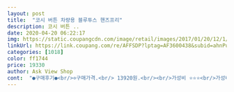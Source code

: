 ```yaml
---
layout: post 
title:  "코시 버튼 차량용 블루투스 핸즈프리" 
description: 코시 버튼 ..
date: 2020-04-20 06:22:17 
img: https://static.coupangcdn.com/image/retail/images/2017/01/20/12/1/284ce1e9-8f3b-4844-911f-5ccd133ebf94.jpg 
linkUrl: https://link.coupang.com/re/AFFSDP?lptag=AF3600438&subid=ahnPublicAsk&pageKey=13436892&itemId=56117742&vendorItemId=3088133677&traceid=V0-113-9efee129acf6e7a7 
categories: [1018] 
color: ff1744 
price: 19330 
author: Ask View Shop 
cont:  "●구매후기●<br/>✡️구매가격.<br/> 13920원.<br/><br/>가성비 ⭐️⭐️⭐️<br/>가성비라고 하기에는 애매한, 하지만 가격값보다는 조금 괜찮은, 보통과 가성비의 중간정도 하는 블루투스입니다.<br/><br/>개인적으로 아쉬웠던 점은 소리조절기능이 없다는 점입니다.<br/> 소리의 크기을 조절할 수 있는 장치가 있었으면 아주 좋았을텐데, 그부분이 아쉬웠습니다.<br/><br/>계속 장바구니에 담았다가 갑자기 가격이 뚝 떨어지길래 바로 주문했어요.<br/><br/>그래서 가격도 아주 만족합니다.<br/><br/>그리고 재빨리 볼륨 제자리~<br/>그리고 전 옥스선으로 사용하다 은근 불편해서<br/>근데 이것도 습관되서 별로 불편한줄 모르겠더라구요.<br/><br/>길다는거.<br/> ㅋ<br/>끈정리 ⭐️⭐️⭐️⭐️⭐️<br/>남편한테 양보했어요ㅠ.<br/><br/>다시 구매합니다.<br/><br/>다자인도 전 이 제품이 더 세련되 보이네요~<br/>단점은  써클후기에도 적었지만 선이 너~~~~무<br/>더 최신 버전이지 않을까 싶네요.<br/><br/>뒷면 자석의 경우 자성이 약해서 툭툭 떨어지는것 아닐까라고 생각될정도로 약하게 붙는것 같았으나, 의외로 잘 떨어지지 않고 잘 붙어있어서 놀라웠습니다.<br/><br/>디자인 ⭐️⭐️⭐️<br/>디자인은 마치 무당벌레를 연상케 하는 아주 심플하고 단순한 디자인입니다.<br/><br/>마음에 들었던 부분은 선길이와 선 정리끈이였습니다.<br/> 넉넉한 선길이와 선을 정리할수있는 정리끈을 함께 보내주어 긴 끈을 손쉽고 깔끔하게 정리할 수 있었습니다.<br/><br/>마이크 ⭐️⭐️⭐️⭐️<br/>마이크는 제가 들어보지는 못했으나, 상대방은 소리가 잘 들린다고 하는것 보니 상태가 괜찮은것 같습니다.<br/><br/>만족했는데 이것역시 아주 좋아요~~<br/>변함이 없네요.<br/><br/>블루투스 다중연결 ❌<br/>블루투스 연결은 아주 잘 됩니다만 설명에는 분명 2개의 기기와 연결된다고 하였는데 막상 사용해보니 전혀 연결이 되지 않았습니다.<br/> 아이폰과 안드로이드 두기종을 사용중이라서 그런건지 아무튼 다중연결이 안되어 실망스러웠습니다.<br/><br/>블루투스기능이 없는 저의 차에 한줄기 빛이 되어준 블루투스 핸즈프리.<br/><br/>선 길이 ⭐️⭐️⭐️⭐️⭐️<br/>선 뺏다 꼈다 안해도 되니까요~<br/>소리 ⭐️⭐️<br/>소리는 음악을 들었을때는 나쁘지 않은듯 들렸으나, 통화시 소리가 좀 뭉개지고 노이즈가 발생하며, 소리가 조금 작게 들렸습니다.<br/><br/>써클도 고장없이 통화.<br/> 음악 깨끗히 잘 들려서<br/>써클도 그랬지만.<br/><br/>써클보다 음질이 더 선명한거 같기도 하고 ㅎ<br/>아이폰 사용하구.<br/> 블루투스가 켜져있어야 페어링이 빠릿하게<br/>아주 아주 좋은제품이에요~~~~^^<br/>안그럼 귀 아픔.<br/><br/>어떤 제품이 더 최신인지는 모르지만 이 제품이<br/>우선 노이즈 설명부터 드리자면 차량에 usb포트가 없는 차량이나 오디오에도 없다면 시가잭포트를 사용할수 밖에 없겠죠 그럼 사용시 엔진동력이 그대로 옥스선 타고 오디오로 연결되어서 주행중 엑셀을 밟을시 노이즈 쫌 심하게 일어납니다 많이 거슬릴정도죠 제가 음질에 쫌 많이 예민해서 그럴수도 있겠지만 누가 들어도 위윙~~ 이소리는 거슬릴 겁니다.<br/> 저도 처음에 시가잭포트를 사용해서 해보니 노이즈 심하게 일어나더라구요 그래서 다행히 오디오를 사제로 넣어서 usb포트가 있었죠 거기에 전원을 연결하니 주행중 소음이 사라졌습니다.<br/>문제는 제품이 아니라 바로 시가잭 전원연결에 있었던거죠.<br/> 차량이나 오디오에 usb포트 없으신 분들이 시가잭을 사용시 백프로 위와 같은 현상 일어나니  참고하시고요 다른 방도를 하나 가르쳐 드리죠 ㅋ 보조충전기 아시죠? 그거 10000a 짜리 사지마시고 20000a짜리 넉넉한 용량거 하나 구매 하셔서 그리로 전원 연결해보세요 그럼 엔진동력소음 한방에 해결됩니다 음질은 보조충전기 사용시 가장 훌륭하게 나타나구요   그렇게 해보셔요 구매하셨음 좋은 음질로 사용하셔야죠 ^^그리고 선정리는 선정리 클립 사셔서 저같이 하면 되시고요 오디오쪽에 단자들이 다있어서 완전 깔끔하게는 못했지만 그냥 널어 놓는거보단 나으니까요 그리고 아 전화통화는 사진 보시듯 제말이 작은차 큰기쁨 프라이드라 ㅋ 전면에 컨트롤러 본체를 설치하기 애매해서 그냥 기어 뒤쪽에 부착시켜놓고 친구한테 전화때려봤는데 조용히 얘기하면 뭐라고?? 하더라구요 그래서 중간 목소리 크기로 샤우트하니 잘들린다고 합니다 그정도면 됐죠 뭐 만족합니다^^ 마지막으로 설치 잘했다고 해도 제가 예민해서 그런지 몰라도 아주 미세한 주파수 소리가 나긴해도 음악 나올땐 안들리는데 다른노래 넘어갈때 음악멈추면 야아아가안~납니다 그래도 그정도 음질이면 훌륭하죠 ㅎㅎ 전체적으로 만족하구요 설치를 어떻게 하느냐에 따라 음질과 노이즈가 틀려진다고 말씀드리고 싶어서요 ㅎㅎ 그거 말씀드릴려고 글남깁니다 좋은 하루 되십쇼^^<br/>잘되요^^<br/>제 차량에서는 음악볼륨을 6으로 들었을때<br/>지난번에는 코시써클 구매해서 한동안 사용하다<br/>차 타자마자 바로 페어링되니 세상편해요~<br/>총평<br/>추가~~~<br/>코시 제품 두 번째 구매네요.<br/><br/>코시버튼 16년도 출시~<br/>코시써클 15년도 출시<br/>크기 ⭐️⭐️⭐️⭐️⭐️<br/>통화든 음악이든 노이즈없이 선명해요.<br/><br/>통화시 볼륨은 3이상을 올려야 됩니다.<br/><br/>패어링 속도 또한 더 빠른거 같아요.<br/><br/>허나 써클과 마찬가지로 음량이 다르게 들리는건<br/>" 
---
```

